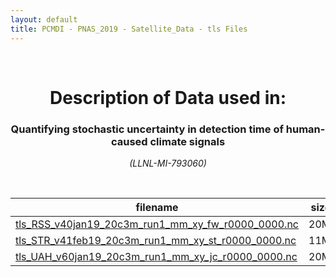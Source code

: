 ```yaml
---
layout: default
title: PCMDI - PNAS_2019 - Satellite_Data - tls Files
---
```


<br>
<center>
    <p>
        <h1>Description of Data used in:</h1>
        <h3>Quantifying stochastic uncertainty in detection time of human-caused climate signals</h3>
    </p>
    <p><em>(LLNL-MI-793060)</em></p>
</center>
<br>

filename | size
   ---   | ---:
[tls_RSS_v40jan19_20c3m_run1_mm_xy_fw_r0000_0000.nc]({{site.baseurl}}/climate-data/PNAS_2019/Satellite_Data/tls/tls_RSS_v40jan19_20c3m_run1_mm_xy_fw_r0000_0000.nc) | 20M
[tls_STR_v41feb19_20c3m_run1_mm_xy_st_r0000_0000.nc]({{site.baseurl}}/climate-data/PNAS_2019/Satellite_Data/tls/tls_STR_v41feb19_20c3m_run1_mm_xy_st_r0000_0000.nc) | 11M
[tls_UAH_v60jan19_20c3m_run1_mm_xy_jc_r0000_0000.nc]({{site.baseurl}}/climate-data/PNAS_2019/Satellite_Data/tls/tls_UAH_v60jan19_20c3m_run1_mm_xy_jc_r0000_0000.nc) | 20M